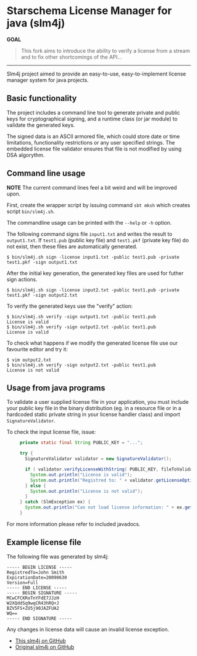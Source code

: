 Starschema License Manager for java (slm4j)
=========

**GOAL**
> This fork aims to introduce the ability to verify a license
> from a stream and to fix other shortcomings of the API...

---

Slm4j project aimed to provide an easy-to-use, easy-to-implement license
manager system for java projects.

Basic functionality
-------------------

The project includes a command line tool to generate private and public
keys for cryptographical signing, and a runtime class (or jar module) to
validate the generated keys.

The signed data is an ASCII armored file, which could store date or time
limitations, functionality restrictions or any user specified strings.
The embedded license file validator ensures that file is not modified by
using DSA algorythm.


Command line usage
------------------

**NOTE** The current command lines feel a bit weird and will be improved upon.

First, create the wrapper script by issuing command `sbt mksh` which creates
script `bin/slm4j.sh`.

The commandline usage can be printed with the `--help` or `-h` option.

The following command signs file `input1.txt` and writes the result to `output1.txt`.
If `test1.pub` (public key file) and `test1.pkf` (private key file) do not exist,
then these files are automatically generated.

    $ bin/slm4j.sh sign -license input1.txt -public test1.pub -private test1.pkf -sign output1.txt

After the initial key generation, the generated key files are used for futher sign actions.

    $ bin/slm4j.sh sign -license input2.txt -public test1.pub -private test1.pkf -sign output2.txt

To verify the generated keys use the "verify" action:

    $ bin/slm4j.sh verify -sign output1.txt -public test1.pub
    License is valid
    $ bin/slm4j.sh verify -sign output2.txt -public test1.pub
    License is valid

To check what happens if we modify the generated license file use our favourite editor and try it:

    $ vim output2.txt
    $ bin/slm4j.sh verify -sign output2.txt -public test1.pub
    License is not valid


Usage from java programs
------------------------

To validate a user supplied license file in your application, you must include
your public key file in the binary distribution (eg. in a resource file or in
a hardcoded static private string in your license handler class) and import
`SignatureValidator`.

To check the input license file, issue:

```java
     private static final String PUBLIC_KEY = "...";

     try {
       SignatureValidator validator = new SignatureValidator();

       if ( validator.verifyLicenseWithString( PUBLIC_KEY, fileToValidate ) )
         System.out.println("License is valid");
         System.out.println("Registred to: " + validator.getLicenseOptions().get("RegistredTo") );
       } else {
         System.out.println("License is not valid");
       }
     } catch (SlmException ex) {
       System.out.println("Can not load license information: " + ex.getMessage() );
     }
```

For more information please refer to included javadocs.

Example license file
--------------------

The following file was generated by slm4j:

    ----- BEGIN LICENSE -----
    RegistredTo=John Smith
    ExpirationDate=20090630
    Version=Full
    ----- END LICENSE -----
    ----- BEGIN SIGNATURE -----
    MCwCFCKRoTnYFdE7JJzH
    W2XQddSq9wqCR43hRQ+J
    BZV5FS+ZU5j90JAZFUA2
    WQ==
    ----- END SIGNATURE -----

Any changes in license data will cause an invalid license exception.

  * [This slm4j on GitHub](https://github.com/damiencollard/slm4j)
  * [Original slm4j on GitHub](http://github.com/starschema/slm4j/)
